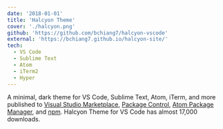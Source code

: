 ```yaml
---
date: '2018-01-01'
title: 'Halcyon Theme'
cover: './halcyon.png'
github: 'https://github.com/bchiang7/halcyon-vscode'
external: 'https://bchiang7.github.io/halcyon-site/'
tech:
  - VS Code
  - Sublime Text
  - Atom
  - iTerm2
  - Hyper
---
```


A minimal, dark theme for VS Code, Sublime Text, Atom, iTerm, and more published to [Visual Studio Marketplace](https://marketplace.visualstudio.com/items?itemName=brittanychiang.halcyon-vscode), [Package Control](https://packagecontrol.io/packages/Halcyon%20Theme), [Atom Package Manager](https://atom.io/themes/halcyon-syntax), and [npm](https://www.npmjs.com/package/hyper-halcyon-theme). Halcyon Theme for VS Code has almost 17,000 downloads.
